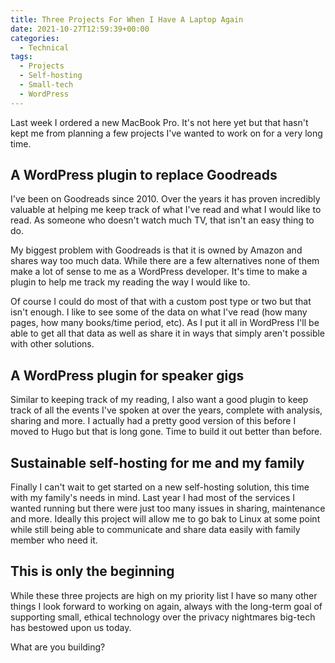 ```yaml
---
title: Three Projects For When I Have A Laptop Again
date: 2021-10-27T12:59:39+00:00
categories:
  - Technical
tags:
  - Projects
  - Self-hosting
  - Small-tech
  - WordPress
---
```


Last week I ordered a new MacBook Pro. It's not here yet but that hasn't kept me from planning a few projects I've wanted to work on for a very long time.

## A WordPress plugin to replace Goodreads

I've been on Goodreads since 2010. Over the years it has proven incredibly valuable at helping me keep track of what I've read and what I would like to read. As someone who doesn't watch much TV, that isn't an easy thing to do.

My biggest problem with Goodreads is that it is owned by Amazon and shares way too much data. While there are a few alternatives none of them make a lot of sense to me as a WordPress developer. It's time to make a plugin to help me track my reading the way I would like to.

Of course I could do most of that with a custom post type or two but that isn't enough. I like to see some of the data on what I've read (how many pages, how many books/time period, etc). As I put it all in WordPress I'll be able to get all that data as well as share it in ways that simply aren't possible with other solutions.

## A WordPress plugin for speaker gigs

Similar to keeping track of my reading, I also want a good plugin to keep track of all the events I've spoken at over the years, complete with analysis, sharing and more. I actually had a pretty good version of this before I moved to Hugo but that is long gone. Time to build it out better than before.

## Sustainable self-hosting for me and my family

Finally I can't wait to get started on a new self-hosting solution, this time with my family's needs in mind. Last year I had most of the services I wanted running but there were just too many issues in sharing, maintenance and more. Ideally this project will allow me to go bak to Linux at some point while still being able to communicate and share data easily with family member who need it.

## This is only the beginning

While these three projects are high on my priority list I have so many other things I look forward to working on again, always with the long-term goal of supporting small, ethical technology over the privacy nightmares big-tech has bestowed upon us today.

What are you building?